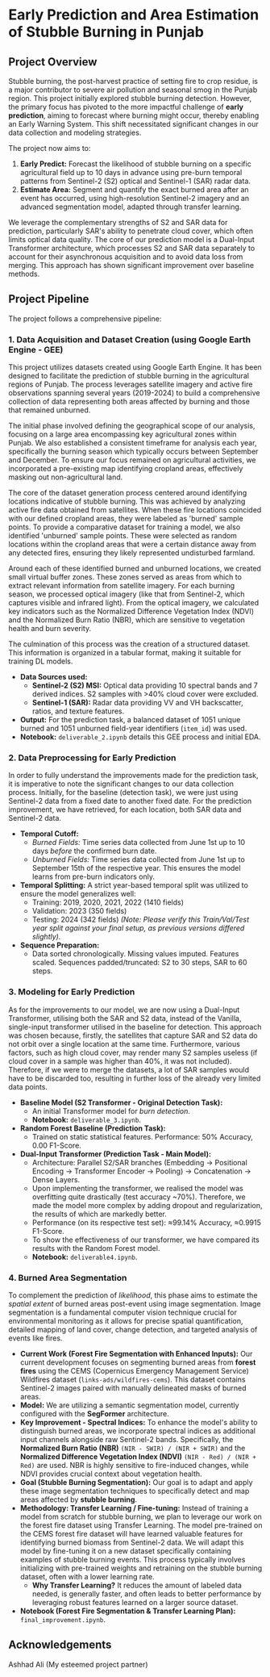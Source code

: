 # Early Prediction and Area Estimation of Stubble Burning in Punjab

## Project Overview

Stubble burning, the post-harvest practice of setting fire to crop residue, is a major contributor to severe air pollution and seasonal smog in the Punjab region. This project initially explored stubble burning detection. However, the primary focus has pivoted to the more impactful challenge of **early prediction**, aiming to forecast where burning might occur, thereby enabling an Early Warning System. This shift necessitated significant changes in our data collection and modeling strategies.

The project now aims to:
1.  **Early Predict:** Forecast the likelihood of stubble burning on a specific agricultural field up to 10 days in advance using pre-burn temporal patterns from Sentinel-2 (S2) optical and Sentinel-1 (SAR) radar data.
2.  **Estimate Area:** Segment and quantify the exact burned area after an event has occurred, using high-resolution Sentinel-2 imagery and an advanced segmentation model, adapted through transfer learning.

We leverage the complementary strengths of S2 and SAR data for prediction, particularly SAR's ability to penetrate cloud cover, which often limits optical data quality. The core of our prediction model is a Dual-Input Transformer architecture, which processes S2 and SAR data separately to account for their asynchronous acquisition and to avoid data loss from merging. This approach has shown significant improvement over baseline methods.

## Project Pipeline

The project follows a comprehensive pipeline:

### 1. Data Acquisition and Dataset Creation (using Google Earth Engine - GEE)

This project utilizes datasets created using Google Earth Engine. It has been designed to facilitate the prediction of stubble burning in the agricultural regions of Punjab. The process leverages satellite imagery and active fire observations spanning several years (2019-2024) to build a comprehensive collection of data representing both areas affected by burning and those that remained unburned.

The initial phase involved defining the geographical scope of our analysis, focusing on a large area encompassing key agricultural zones within Punjab. We also established a consistent timeframe for analysis each year, specifically the burning season which typically occurs between September and December. To ensure our focus remained on agricultural activities, we incorporated a pre-existing map identifying cropland areas, effectively masking out non-agricultural land.

The core of the dataset generation process centered around identifying locations indicative of stubble burning. This was achieved by analyzing active fire data obtained from satellites. When these fire locations coincided with our defined cropland areas, they were labeled as 'burned' sample points. To provide a comparative dataset for training a model, we also identified 'unburned' sample points. These were selected as random locations within the cropland areas that were a certain distance away from any detected fires, ensuring they likely represented undisturbed farmland.

Around each of these identified burned and unburned locations, we created small virtual buffer zones. These zones served as areas from which to extract relevant information from satellite imagery. For each burning season, we processed optical imagery (like that from Sentinel-2, which captures visible and infrared light). From the optical imagery, we calculated key indicators such as the Normalized Difference Vegetation Index (NDVI) and the Normalized Burn Ratio (NBR), which are sensitive to vegetation health and burn severity.

The culmination of this process was the creation of a structured dataset. This information is organized in a tabular format, making it suitable for training DL models.

* **Data Sources used:**
    * **Sentinel-2 (S2) MSI:** Optical data providing 10 spectral bands and 7 derived indices. S2 samples with >40% cloud cover were excluded.
    * **Sentinel-1 (SAR):** Radar data providing VV and VH backscatter, ratios, and texture features.
* **Output:** For the prediction task, a balanced dataset of 1051 unique burned and 1051 unburned field-year identifiers (`item_id`) was used.
* **Notebook:** `deliverable_2.ipynb` details this GEE process and initial EDA.

### 2. Data Preprocessing for Early Prediction

In order to fully understand the improvements made for the prediction task, it is imperative to note the significant changes to our data collection process. Initially, for the baseline (detection task), we were just using Sentinel-2 data from a fixed date to another fixed date. For the prediction improvement, we have retrieved, for each location, both SAR data and Sentinel-2 data.

* **Temporal Cutoff:**
    * *Burned Fields:* Time series data collected from June 1st up to 10 days *before* the confirmed burn date.
    * *Unburned Fields:* Time series data collected from June 1st up to September 15th of the respective year. This ensures the model learns from pre-burn indicators only.
* **Temporal Splitting:** A strict year-based temporal split was utilized to ensure the model generalizes well:
    * Training: 2019, 2020, 2021, 2022 (1410 fields)
    * Validation: 2023 (350 fields)
    * Testing: 2024 (342 fields) *(Note: Please verify this Train/Val/Test year split against your final setup, as previous versions differed slightly).*
* **Sequence Preparation:**
    * Data sorted chronologically. Missing values imputed. Features scaled. Sequences padded/truncated: S2 to 30 steps, SAR to 60 steps.

### 3. Modeling for Early Prediction

As for the improvements to our model, we are now using a Dual-Input Transformer, utilising both the SAR and S2 data, instead of the Vanilla, single-input transformer utilised in the baseline for detection. This approach was chosen because, firstly, the satellites that capture SAR and S2 data do not orbit over a single location at the same time. Furthermore, various factors, such as high cloud cover, may render many S2 samples useless (if cloud cover in a sample was higher than 40%, it was not included). Therefore, if we were to merge the datasets, a lot of SAR samples would have to be discarded too, resulting in further loss of the already very limited data points.

* **Baseline Model (S2 Transformer - Original Detection Task):**
    * An initial Transformer model for *burn detection*.
    * **Notebook:** `deliverable_3.ipynb`.
* **Random Forest Baseline (Prediction Task):**
    * Trained on static statistical features. Performance: 50% Accuracy, 0.00 F1-Score.
* **Dual-Input Transformer (Prediction Task - Main Model):**
    * Architecture: Parallel S2/SAR branches (Embedding -> Positional Encoding -> Transformer Encoder -> Pooling) -> Concatenation -> Dense Layers.
    * Upon implementing the transformer, we realised the model was overfitting quite drastically (test accuracy ~70%). Therefore, we made the model more complex by adding dropout and regularization, the results of which are markedly better.
    * Performance (on its respective test set): ≈99.14% Accuracy, ≈0.9915 F1-Score.
    * To show the effectiveness of our transformer, we have compared its results with the Random Forest model.
    * **Notebook:** `deliverable4.ipynb`.

### 4. Burned Area Segmentation 

To complement the prediction of *likelihood*, this phase aims to estimate the *spatial extent* of burned areas post-event using image segmentation. Image segmentation is a fundamental computer vision technique crucial for environmental monitoring as it allows for precise spatial quantification, detailed mapping of land cover, change detection, and targeted analysis of events like fires.

* **Current Work (Forest Fire Segmentation with Enhanced Inputs):** Our current development focuses on segmenting burned areas from **forest fires** using the CEMS (Copernicus Emergency Management Service) Wildfires dataset (`links-ads/wildfires-cems`). This dataset contains Sentinel-2 images paired with manually delineated masks of burned areas.
* **Model:** We are utilizing a semantic segmentation model, currently configured with the **SegFormer** architecture.
* **Key Improvement - Spectral Indices:** To enhance the model's ability to distinguish burned areas, we incorporate spectral indices as additional input channels alongside raw Sentinel-2 bands. Specifically, the **Normalized Burn Ratio (NBR)** `(NIR - SWIR) / (NIR + SWIR)` and the **Normalized Difference Vegetation Index (NDVI)** `(NIR - Red) / (NIR + Red)` are used. NBR is highly sensitive to fire-induced changes, while NDVI provides crucial context about vegetation health.
* **Goal (Stubble Burning Segmentation):** Our goal is to adapt and apply these image segmentation techniques to specifically detect and map areas affected by **stubble burning**.
* **Methodology: Transfer Learning / Fine-tuning:** Instead of training a model from scratch for stubble burning, we plan to leverage our work on the forest fire dataset using Transfer Learning. The model pre-trained on the CEMS forest fire dataset will have learned valuable features for identifying burned biomass from Sentinel-2 data. We will adapt this model by fine-tuning it on a new dataset specifically containing examples of stubble burning events. This process typically involves initializing with pre-trained weights and retraining on the stubble burning dataset, often with a lower learning rate.
    * **Why Transfer Learning?** It reduces the amount of labeled data needed, is generally faster, and often leads to better performance by leveraging robust features learned on a larger source dataset.
* **Notebook (Forest Fire Segmentation & Transfer Learning Plan):** `final_improvement.ipynb`.



## Acknowledgements
Ashhad Ali (My esteemed project partner)
